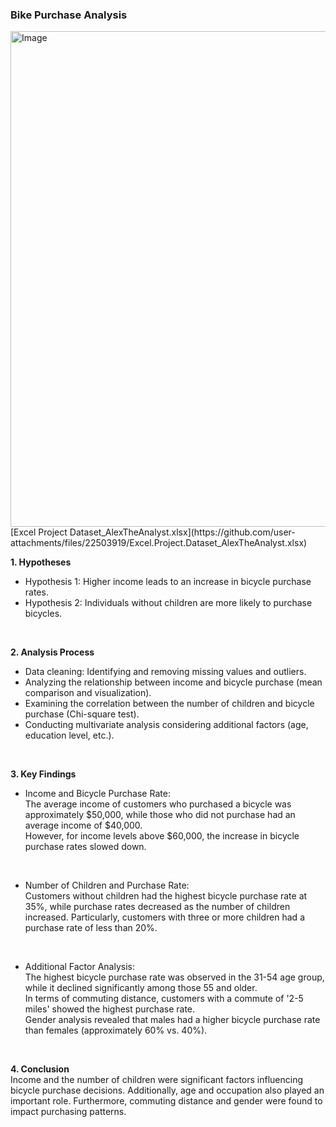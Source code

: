 ### **Bike Purchase Analysis</br>**
<img width="1122" height="793" alt="Image" src="https://github.com/user-attachments/assets/5907dc5b-f7bb-47e7-90fc-b3dd0fd0bddd" />
</br>
[Excel Project Dataset_AlexTheAnalyst.xlsx](https://github.com/user-attachments/files/22503919/Excel.Project.Dataset_AlexTheAnalyst.xlsx)
</br>


**1. Hypotheses</br>**

- Hypothesis 1: Higher income leads to an increase in bicycle purchase rates.</br>
- Hypothesis 2: Individuals without children are more likely to purchase bicycles.</br>

</br>

**2. Analysis Process</br>**

- Data cleaning: Identifying and removing missing values and outliers.</br>
- Analyzing the relationship between income and bicycle purchase (mean comparison and visualization).</br>
- Examining the correlation between the number of children and bicycle purchase (Chi-square test).</br>
- Conducting multivariate analysis considering additional factors (age, education level, etc.).</br>
</br>

**3. Key Findings**</br>

- Income and Bicycle Purchase Rate:</br>
The average income of customers who purchased a bicycle was approximately $50,000, while those who did not purchase had an average income of $40,000.</br>
However, for income levels above $60,000, the increase in bicycle purchase rates slowed down.</br>
</br>

- Number of Children and Purchase Rate:</br>
Customers without children had the highest bicycle purchase rate at 35%, while purchase rates decreased as the number of children increased.
Particularly, customers with three or more children had a purchase rate of less than 20%.</br>
</br>

- Additional Factor Analysis:</br>
The highest bicycle purchase rate was observed in the 31-54 age group, while it declined significantly among those 55 and older.</br>
In terms of commuting distance, customers with a commute of '2-5 miles' showed the highest purchase rate.</br>
Gender analysis revealed that males had a higher bicycle purchase rate than females (approximately 60% vs. 40%).</br>
</br>

**4. Conclusion</br>**
Income and the number of children were significant factors influencing bicycle purchase decisions. Additionally, age and occupation also played an important role. Furthermore, commuting distance and gender were found to impact purchasing patterns.</br>
